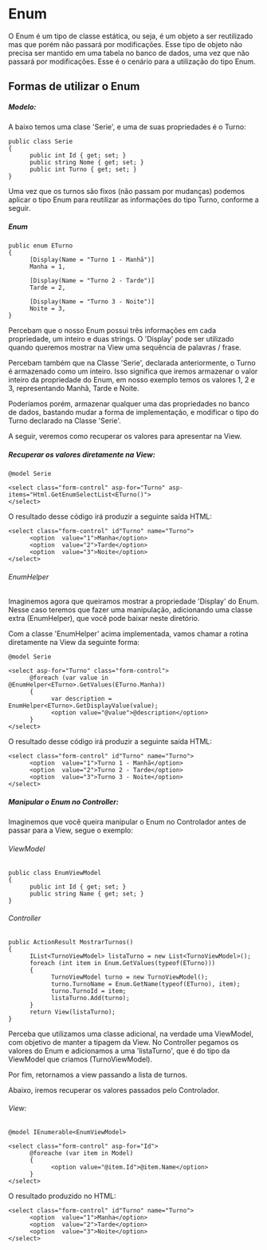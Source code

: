 # Enum

O Enum é um tipo de classe estática, ou seja, é um objeto a ser reutilizado mas que porém não passará por modificações. Esse tipo de objeto não precisa
ser mantido em uma tabela no banco de dados, uma vez que não passará por modificações. Esse é o cenário para a utilização do tipo Enum.

## Formas de utilizar o Enum

##### Modelo:

A baixo temos uma clase 'Serie', e uma de suas propriedades é o Turno:

```
public class Serie
{
      public int Id { get; set; }
      public string Nome { get; set; }
      public int Turno { get; set; }
}
```

Uma vez que os turnos são fixos (não passam por mudanças) podemos aplicar o tipo Enum para reutilizar as informações do tipo Turno, conforme a seguir. 

##### Enum
``` 
public enum ETurno
{
      [Display(Name = "Turno 1 - Manhã")]
      Manha = 1,
 
      [Display(Name = "Turno 2 - Tarde")]
      Tarde = 2,
 
      [Display(Name = "Turno 3 - Noite")]
      Noite = 3,      
}
```

Percebam que o nosso Enum possui três informações em cada propriedade, um inteiro e duas strings. O 'Display' pode ser utilizado quando queremos mostrar na View uma sequência de palavras / frase. 

Percebam também que na Classe 'Serie', declarada anteriormente, o Turno é armazenado como um inteiro. Isso significa que iremos armazenar o valor inteiro da propriedade do Enum, em nosso exemplo temos os valores 1, 2 e 3, representando Manhã, Tarde e Noite. 

Poderíamos porém, armazenar qualquer uma das propriedades no banco de dados, bastando mudar a forma de implementação, e modificar o tipo do Turno declarado na Classe 'Serie'.

A seguir, veremos como recuperar os valores para apresentar na View.


##### Recuperar os valores diretamente na View:

```
@model Serie

<select class="form-control" asp-for="Turno" asp-items="Html.GetEnumSelectList<ETurno()"> 
</select>
```

O resultado desse código irá produzir a seguinte saída HTML:

```
<select class="form-control" id"Turno" name="Turno"> 
      <option  value="1">Manha</option>
      <option  value="2">Tarde</option>
      <option  value="3">Noite</option>
</select>    
```


###### EnumHelper

Imaginemos agora que queiramos mostrar a propriedade 'Display' do Enum. Nesse caso teremos que fazer uma manipulação, adicionando uma classe extra (EnumHelper), que você pode baixar neste diretório. 

Com a classe 'EnumHelper' acima implementada, vamos chamar a rotina diretamente na View da seguinte forma:

```
@model Serie

<select asp-for="Turno" class="form-control">       
      @foreach (var value in @EnumHelper<ETurno>.GetValues(ETurno.Manha))
      {                
            var description = EnumHelper<ETurno>.GetDisplayValue(value);
            <option value="@value">@description</option>                                
      }
</select>  
```

O resultado desse código irá produzir a seguinte saída HTML:

```
<select class="form-control" id"Turno" name="Turno"> 
      <option  value="1">Turno 1 - Manhã</option>
      <option  value="2">Turno 2 - Tarde</option>
      <option  value="3">Turno 3 - Noite</option>
</select>    
```


##### Manipular o Enum no Controller:

Imaginemos que você queira manipular o Enum no Controlador antes de passar para a View, segue o exemplo:

###### ViewModel

```
public class EnumViewModel
{
      public int Id { get; set; }
      public string Name { get; set; }
}
``` 

###### Controller

```
public ActionResult MostrarTurnos()
{
      IList<TurnoViewModel> listaTurno = new List<TurnoViewModel>();
      foreach (int item in Enum.GetValues(typeof(ETurno)))
      {
            TurnoViewModel turno = new TurnoViewModel();
            turno.TurnoName = Enum.GetName(typeof(ETurno), item);
            turno.TurnoId = item;
            listaTurno.Add(turno);
      }
      return View(listaTurno);
}
```

Perceba que utilizamos uma classe adicional, na verdade uma ViewModel, com objetivo de manter a tipagem da View. No Controller pegamos os valores do Enum e adicionamos a uma 'listaTurno', que é do tipo da ViewModel que criamos (TurnoViewModel). 

Por fim, retornamos a view passando a lista de turnos.

Abaixo, iremos recuperar os valores passados pelo Controlador.

###### View:

```
@model IEnumerable<EnumViewModel>

<select class="form-control" asp-for="Id"> 
      @foreache (var item in Model) 
      {
            <option value="@item.Id">@item.Name</option>   
      }
</select>
```

O resultado produzido no HTML:

```
<select class="form-control" id"Turno" name="Turno"> 
      <option  value="1">Manha</option>
      <option  value="2">Tarde</option>
      <option  value="3">Noite</option>
</select>    
```
